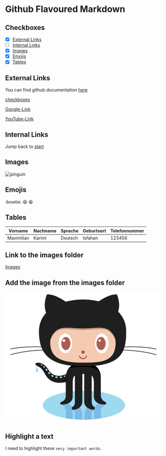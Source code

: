 # Github Flavoured Markdown

## Checkboxes

- [x] [External Links](#external-links)
- [ ] [Internal Links](#internal-links)
- [x] [Images](#images)
- [x] [Emojis](#emojis)
- [x] [Tables](#tables)

## External Links

You can find github documentation [here](https://pages.github.com/)

[checkboxes](#checkboxes)

[Google-Link](https://www.google.de)

[YouTube-Link](https://www.Youtube.com)

## Internal Links

Jump back to [start](#github-flavoured-markdown)

## Images

![pinguin](https://upload.wikimedia.org/wikipedia/commons/a/a1/Falkland_Islands_Penguins_36.jpg)

## Emojis

:bowtie:
:smile:
:laughing:

## Tables

| Vorname    | Nachname | Sprache | Geburtsort | Telefonnummer |
| ---------- | -------- | -------- | ---------- | ------------- |
| Maximilian | Karimi   | Deutsch  | Isfahan    | 123456        |

## Link to the images folder

[Images](/Images/)

## Add the image from the images folder

![Logo](/Images/image.png)

## Highlight a text
I need to highlight these `very important words`.
